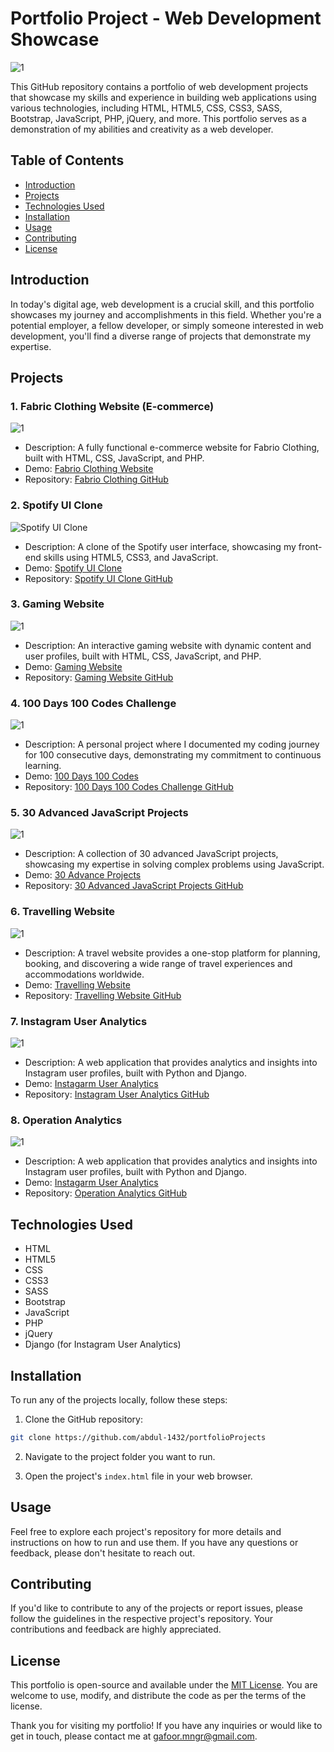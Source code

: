 # Portfolio Project - Web Development Showcase

![1](https://github.com/abdul-1432/portfolioProjects/assets/124916666/c6dbf283-45c2-40ee-8f4c-a00edd63979e)

This GitHub repository contains a portfolio of web development projects that showcase my skills and experience in building web applications using various technologies, including HTML, HTML5, CSS, CSS3, SASS, Bootstrap, JavaScript, PHP, jQuery, and more. This portfolio serves as a demonstration of my abilities and creativity as a web developer.

## Table of Contents

- [Introduction](#introduction)
- [Projects](#projects)
- [Technologies Used](#technologies-used)
- [Installation](#installation)
- [Usage](#usage)
- [Contributing](#contributing)
- [License](#license)

## Introduction

In today's digital age, web development is a crucial skill, and this portfolio showcases my journey and accomplishments in this field. Whether you're a potential employer, a fellow developer, or simply someone interested in web development, you'll find a diverse range of projects that demonstrate my expertise.

## Projects

### 1. Fabric Clothing Website (E-commerce)

![1](https://github.com/abdul-1432/portfolioProjects/assets/124916666/b3bbef6c-3590-45c2-b7df-2f3c3c0c69d2)


- Description: A fully functional e-commerce website for Fabrio Clothing, built with HTML, CSS, JavaScript, and PHP.
- Demo: [Fabrio Clothing Website](https://gafoor.netlify.app/fabrio)
- Repository: [Fabrio Clothing GitHub](https://github.com/abdul-1432/portfolioProjects/tree/main/ecommerce%20website)

### 2. Spotify UI Clone

![Spotify UI Clone](https://github.com/abdul-1432/portfolioProjects/assets/124916666/b9a2395f-2b3f-4bf0-b12f-fe53f7b01bc7)


- Description: A clone of the Spotify user interface, showcasing my front-end skills using HTML5, CSS3, and JavaScript.
- Demo: [Spotify UI Clone](https://gafoor.netlify.app/spotify)
- Repository: [Spotify UI Clone GitHub](https://github.com/abdul-1432/portfolioProjects/tree/main/Spotify)

### 3. Gaming Website

![1](https://github.com/abdul-1432/portfolioProjects/assets/124916666/75933864-37d4-4e3f-a862-272200acfae5)

- Description: An interactive gaming website with dynamic content and user profiles, built with HTML, CSS, JavaScript, and PHP.
- Demo: [Gaming Website](https://gamingwebsite.com)
- Repository: [Gaming Website GitHub](https://github.com/yourusername/gaming-website)

### 4. 100 Days 100 Codes Challenge

![1](https://github.com/abdul-1432/portfolioProjects/assets/124916666/9163439d-6fb4-473c-aef2-5c2a587a2709)

- Description: A personal project where I documented my coding journey for 100 consecutive days, demonstrating my commitment to continuous learning.
- Demo: [100 Days 100 Codes](https://gafoor.netlify.app/projects/all/90%20days%20codes/home)
- Repository: [100 Days 100 Codes Challenge GitHub](https://github.com/yourusername/100-days-100-codes)

### 5. 30 Advanced JavaScript Projects

![1](https://github.com/abdul-1432/portfolioProjects/assets/124916666/cd7c3edf-7a8a-41b0-bf92-a72ce5d75cf9)

- Description: A collection of 30 advanced JavaScript projects, showcasing my expertise in solving complex problems using JavaScript.
- Demo: [30 Advance Projects](https://gafoor.netlify.app/projects/all/30%20adv%20javascript/home)
- Repository: [30 Advanced JavaScript Projects GitHub](https://github.com/yourusername/30-advanced-js-projects)
### 6. Travelling Website

![1](https://github.com/abdul-1432/portfolioProjects/assets/124916666/39ff4212-2561-43f8-a588-d65f7d8ded9b)

- Description: A travel website provides a one-stop platform for planning, booking, and discovering a wide range of travel experiences and accommodations worldwide.
- Demo: [Travelling Website](https://gafoor.netlify.app/travelling)
- Repository: [Travelling Website GitHub](https://github.com/abdul-1432/portfolioProjects/tree/main/Travelling%20website)


### 7. Instagram User Analytics

![1](https://github.com/abdul-1432/portfolioProjects/assets/124916666/2971a28b-df68-4444-9a48-492541761653)

- Description: A web application that provides analytics and insights into Instagram user profiles, built with Python and Django.
- Demo: [Instagarm User Analytics](https://gafoor.netlify.app/instagram)
- Repository: [Instagram User Analytics GitHub](https://github.com/yourusername/instagram-analytics)

### 8. Operation Analytics

![1](https://github.com/abdul-1432/portfolioProjects/assets/124916666/2971a28b-df68-4444-9a48-492541761653)

- Description: A web application that provides analytics and insights into Instagram user profiles, built with Python and Django.
- Demo: [Instagarm User Analytics](https://gafoor.netlify.app/instagram)
- Repository: [Operation Analytics GitHub](https://github.com/abdul-1432/portfolioProjects/blob/main/operation%20and%20metric%20analytics.pdf)


## Technologies Used

- HTML
- HTML5
- CSS
- CSS3
- SASS
- Bootstrap
- JavaScript
- PHP
- jQuery
- Django (for Instagram User Analytics)

## Installation

To run any of the projects locally, follow these steps:

1. Clone the GitHub repository:

```bash
git clone https://github.com/abdul-1432/portfolioProjects
```

2. Navigate to the project folder you want to run.

3. Open the project's `index.html` file in your web browser.

## Usage

Feel free to explore each project's repository for more details and instructions on how to run and use them. If you have any questions or feedback, please don't hesitate to reach out.

## Contributing

If you'd like to contribute to any of the projects or report issues, please follow the guidelines in the respective project's repository. Your contributions and feedback are highly appreciated.

## License

This portfolio is open-source and available under the [MIT License](https://opensource.org/licenses/MIT). You are welcome to use, modify, and distribute the code as per the terms of the license.

Thank you for visiting my portfolio! If you have any inquiries or would like to get in touch, please contact me at [gafoor.mngr@gmail.com](mailto:gafoor.mngr@gmail.com).
